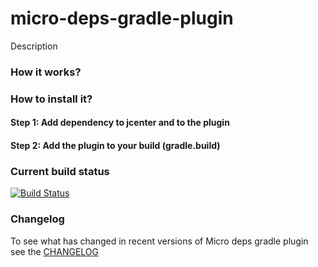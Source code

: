 micro-deps-gradle-plugin
======================

Description

### How it works?


### How to install it?

#### Step 1: Add dependency to jcenter and to the plugin

#### Step 2: Add the plugin to your build (gradle.build)

### Current build status

[![Build Status](https://travis-ci.org/4finance/micro-deps-gradle-plugin.svg?branch=master)](https://travis-ci.org/4finance/micro-deps-gradle-plugin)


### Changelog

To see what has changed in recent versions of Micro deps gradle plugin see the [CHANGELOG](CHANGELOG.md) 
